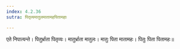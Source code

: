 ```yaml
---
index: 4.2.36
sutra: पितृव्यमातुलमातामहपितामहाः

---
```

एते निपात्यन्ते। पितुर्भ्राता पितृव्यः। मातुर्भ्राता मातुलः। मातुः पिता मातामहः। पितुः पिता पितामहः॥